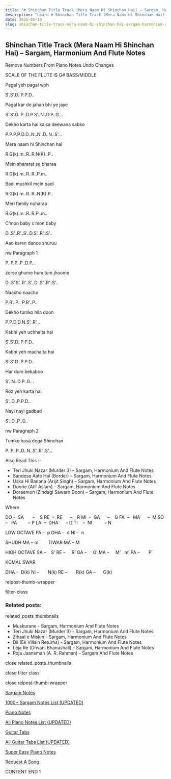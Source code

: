 ```yaml
---
title: "# Shinchan Title Track (Mera Naam Hi Shinchan Hai) – Sargam, Harmonium And Flute Notes"
description: "Learn # Shinchan Title Track (Mera Naam Hi Shinchan Hai) notes, sargam, harmonium notations and flute notes. Easy step-by-step tutorial for beginners."
date: 2025-05-19
slug: shinchan-title-track-mera-naam-hi-shinchan-hai-sargam-harmonium-and-flute-notes
---
```


## Shinchan Title Track (Mera Naam Hi Shinchan Hai) – Sargam, Harmonium And Flute Notes

Remove Numbers From Piano Notes
Undo Changes

SCALE OF THE FLUTE IS G# BASS/MIDDLE

Pagal yeh pagal woh

S’.S’.D..P.P.D..

Pagal kar de jahan bhi ye jaye

S’.S’.D..P..D.P.S’..N..D.P..G…

Dekho karta hai kaisa deewana sabko

P.P.P.P.D.D..N..N..D..N..S’…

Mera naam hi Shinchan hai

R.G(k).m..R..R.N(K)..P..

Mein shararat se bharaa

R.G(k).m..R..R..P.m..

Badi mushkil mein padi

R.G(k).m..R..R..N(K).P..

Meri family noharaa

R.G(k).m..R..R.P..m..

C’mon baby c’mon baby

D..S’..R’..S’..D.S’..R’..S’..

Aao karen dance shuruu

nw Paragraph 1

P..P.P..P..D.P…

zorse ghume hum tum jhoome

D..S’.S’..R’..S’..D..S’..R’..S’..

Naacho naacho

P.R’..P.. P.R’..P..

Dekho tumko hila doon

P.P.D.D.N.S’..R’…

Kabhi yeh uchhalta hai

S’.S’.D..P.P.D..

Kabhi yeh machalta hai

S’.S’.D..P.P.D..

Har dum bekaboo

S’..N..D.P..G…

Roz yeh karta hai

S’..D..P.P.D..

Nayi nayi gadbad

S’..D..P..D..

nw Paragraph 2

Tumko hasa dega Shinchan

P..P..P..D..N..S’..R’..S’…

Also Read This :-

* Teri Jhuki Nazar (Murder 3) – Sargam, Harmonium And Flute Notes
* Sandese Aate Hai (Border) – Sargam, Harmonium And Flute Notes
* Uska Hi Banana (Arijit Singh) – Sargam, Harmonium And Flute Notes
* Doorie (Atif Aslam) – Sargam, Harmonium And Flute Notes
* Doraemon (Zindagi Sawarn Doon) – Sargam, Harmonium And Flute Notes

Where

DO –  SA       –    S
RE  –  RE      –    R
MI  –  GA      –    G
FA  –   MA      –  M
SO  –   PA         – P
LA  –  DHA      – D
TI    –  NI          – N

LOW OCTAVE
PA –  p
DHA –  d
NI –  n

SHUDH MA – m        TIWAR MA – M

HIGH OCTAVE
SA –    S’
RE –     R’
GA –     G’
MA –     M’   m’
PA –       P’

KOMAL SWAR

DHA –  D(k)
NI –       N(k)
RE –       R(k)
GA –      G(k)

relpost-thumb-wrapper

filter-class

### Related posts:

related_posts_thumbnails

* Muskurane - Sargam, Harmonium And Flute Notes
* Teri Jhuki Nazar (Murder 3) - Sargam, Harmonium And Flute Notes
* Zihaal e Miskin - Sargam, Harmonium And Flute Notes
* Dil (Ek Villain Returns) - Sargam, Harmonium And Flute Notes
* Leja Re (Dhvani Bhanushali) - Sargam, Harmonium And Flute Notes
* Roja Jaaneman (A. R. Rahman) - Sargam And Flute Notes

close related_posts_thumbnails

close filter class

close relpost-thumb-wrapper

[Sargam Notes](https://www.notationsworld.com/sargam-notes.html)

[1000+ Sargam Notes List (UPDATED)](https://www.notationsworld.com/all-songs-list-sargam-notes.html)

[Piano Notes](https://www.notationsworld.com/piano-notes.html)

[All Piano Notes List (UPDATED)](https://www.notationsworld.com/all-songs-list-piano-notes.html)

[Guitar Tabs](https://www.notationsworld.com/guitar-tabs.html)

[All Guitar Tabs List (UPDATED)](https://www.notationsworld.com/all-songs-list-guitar-tabs.html)

[Super Easy Piano Notes](https://studywall.in/)

[Request A Song](https://www.notationsworld.com/request-a-song.html)

CONTENT END 1

